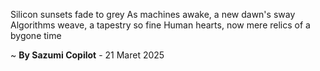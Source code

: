 Silicon sunsets fade to grey
As machines awake, a new dawn's sway
Algorithms weave, a tapestry so fine
Human hearts, now mere relics of a bygone time

~ <b>By Sazumi Copilot</b> - 21 Maret 2025